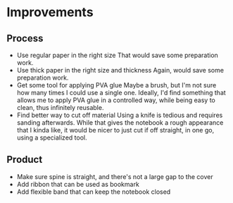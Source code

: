 # Improvements

## Process

- Use regular paper in the right size
  That would save some preparation work.
- Use thick paper in the right size and thickness
  Again, would save some preparation work.
- Get some tool for applying PVA glue
  Maybe a brush, but I'm not sure how many times I could use a single one. Ideally, I'd find something that allows me to apply PVA glue in a controlled way, while being easy to clean, thus infinitely reusable.
- Find better way to cut off material
  Using a knife is tedious and requires sanding afterwards. While that gives the notebook a rough appearance that I kinda like, it would be nicer to just cut if off straight, in one go, using a specialized tool.


## Product

- Make sure spine is straight, and there's not a large gap to the cover
- Add ribbon that can be used as bookmark
- Add flexible band that can keep the notebook closed
